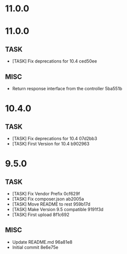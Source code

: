 # 11.0.0

# 11.0.0

## TASK

- [TASK] Fix deprecations for 10.4 ced50ee

## MISC

- Return response interface from the controller 5ba551b

# 10.4.0

## TASK

- [TASK] Fix deprecations for 10.4 07d2bb3
- [TASK] First Version for 10.4 b902963

# 9.5.0

## TASK

- [TASK] Fix Vendor Prefix 0cf629f
- [TASK] Fix composer.json ab2005a
- [TASK] Move README to rest 959b17d
- [TASK] Make Version 9.5 compatible 9191f3d
- [TASK] First upload 8f1c692

## MISC

- Update README.md 96a81e8
- Initial commit 8e6e75e


